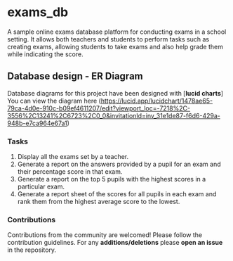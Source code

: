 # exams_db
A sample online exams database platform for conducting exams in a school setting. It allows both teachers and students to perform tasks such as creating exams, allowing students to take exams and also help grade them while indicating the score.

## Database design - ER Diagram
Database diagrams for this project have been designed with [**lucid charts**] You can view the diagram here (https://lucid.app/lucidchart/1478ae65-79ca-4d0e-910c-b09ef4611207/edit?viewport_loc=-7218%2C-3556%2C13241%2C6723%2C0_0&invitationId=inv_31e1de87-f6d6-429a-948b-e7ca964e67a1)

### Tasks
1. Display all the exams set by a teacher.
2. Generate a report on the answers provided by a pupil for an exam and their percentage score in that exam.
3. Generate a report on the top 5 pupils with the highest scores in a particular exam.
4. Generate a report sheet of the scores for all pupils in each exam and rank them from the highest average score to the lowest.

### Contributions
Contributions from the community are welcomed! Please follow the contribution guidelines. For any **additions/deletions** please **open an issue** in the repository.
